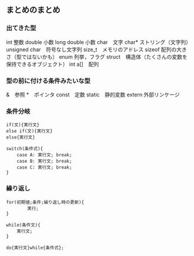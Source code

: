 ## まとめのまとめ
### 出てきた型
int 整数
double 小数
long double 小数
char　文字
char* ストリング（文字列）
unsigned char　符号なし文字列
size_t　メモリのアドレス
sizeof 配列の大きさ（型ではないかも）
enum 列挙，フラグ
struct　構造体（たくさんの変数を保持できるオブジェクト）
int a[]　配列
### 型の前に付ける条件みたいな型
&　参照
*　ポインタ
const　定数
static　静的変数
extern 外部リンケージ

### 条件分岐
```
if(文){実行文}
else if(文){実行文}
else{実行文}
```
```
switch(条件式){
	case A: 実行文; break;
	case B: 実行文; break;
	case C: 実行文; break;
}
```
### 繰り返し
```
for(初期値;条件;繰り返し時の更新){
		実行;
}
```
```
while(条件文){
	実行文;
}
```
```
do{実行文}while{条件式};
```